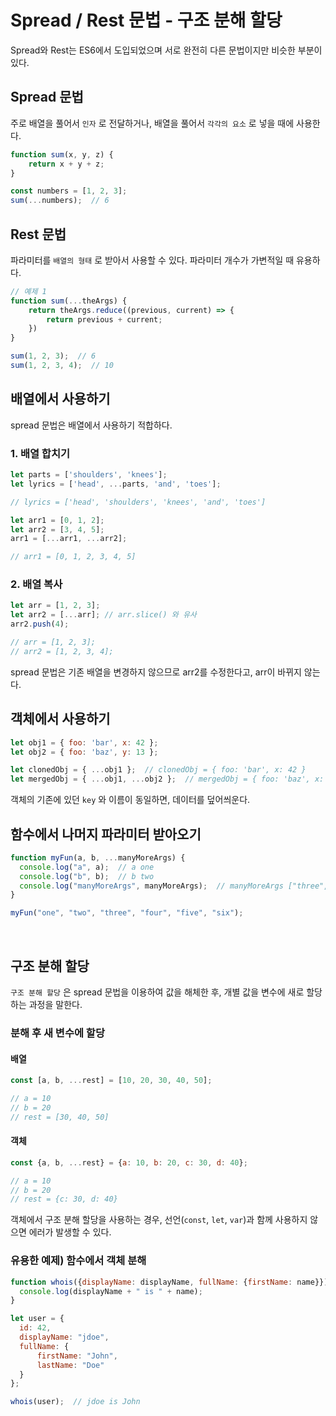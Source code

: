 # Spread / Rest 문법 - 구조 분해 할당

Spread와 Rest는 ES6에서 도입되었으며 서로 완전히 다른 문법이지만 비슷한 부분이 있다.

## Spread 문법
주로 배열을 풀어서 `인자` 로 전달하거나, 배열을 풀어서 `각각의 요소` 로 넣을 때에 사용한다.
```jsx
function sum(x, y, z) {
	return x + y + z;
} 

const numbers = [1, 2, 3];
sum(...numbers);  // 6
```

## Rest 문법
파라미터를 `배열의 형태` 로 받아서 사용할 수 있다. 파라미터 개수가 가변적일 때 유용하다.
```jsx
// 예제 1
function sum(...theArgs) {
	return theArgs.reduce((previous, current) => {
    	return previous + current;
    })
}

sum(1, 2, 3);  // 6
sum(1, 2, 3, 4);  // 10
```

## 배열에서 사용하기
spread 문법은 배열에서 사용하기 적합하다.

### 1. 배열 합치기
```jsx
let parts = ['shoulders', 'knees'];
let lyrics = ['head', ...parts, 'and', 'toes'];  

// lyrics = ['head', 'shoulders', 'knees', 'and', 'toes']
```
```jsx
let arr1 = [0, 1, 2];
let arr2 = [3, 4, 5];
arr1 = [...arr1, ...arr2];  

// arr1 = [0, 1, 2, 3, 4, 5]
```

### 2. 배열 복사
```jsx
let arr = [1, 2, 3];
let arr2 = [...arr]; // arr.slice() 와 유사
arr2.push(4);

// arr = [1, 2, 3];
// arr2 = [1, 2, 3, 4];
```
spread 문법은 기존 배열을 변경하지 않으므로 arr2를 수정한다고, arr이 바뀌지 않는다.

## 객체에서 사용하기
```jsx
let obj1 = { foo: 'bar', x: 42 };
let obj2 = { foo: 'baz', y: 13 };

let clonedObj = { ...obj1 };  // clonedObj = { foo: 'bar', x: 42 }
let mergedObj = { ...obj1, ...obj2 };  // mergedObj = { foo: 'baz', x: 42, y: 13 }
```
객체의 기존에 있던 `key` 와 이름이 동일하면, 데이터를 덮어씌운다.

## 함수에서 나머지 파라미터 받아오기
```jsx
function myFun(a, b, ...manyMoreArgs) {
  console.log("a", a);  // a one
  console.log("b", b);  // b two
  console.log("manyMoreArgs", manyMoreArgs);  // manyMoreArgs ["three", "four", "five", "six"]
}

myFun("one", "two", "three", "four", "five", "six");
```
<br>

## 구조 분해 할당
`구조 분해 할당` 은 spread 문법을 이용하여 값을 해체한 후, 개별 값을 변수에 새로 할당하는 과정을 말한다.

### 분해 후 새 변수에 할당
#### 배열
```jsx
const [a, b, ...rest] = [10, 20, 30, 40, 50];

// a = 10
// b = 20
// rest = [30, 40, 50]
```
#### 객체
```jsx
const {a, b, ...rest} = {a: 10, b: 20, c: 30, d: 40};

// a = 10
// b = 20
// rest = {c: 30, d: 40} 
```
객체에서 구조 분해 할당을 사용하는 경우, 선언(`const`, `let`, `var`)과 함께 사용하지 않으면 에러가 발생할 수 있다.

### 유용한 예제) 함수에서 객체 분해
```jsx
function whois({displayName: displayName, fullName: {firstName: name}}){
  console.log(displayName + " is " + name);
}

let user = {
  id: 42,
  displayName: "jdoe",
  fullName: {
      firstName: "John",
      lastName: "Doe"
  }
};

whois(user);  // jdoe is John
```